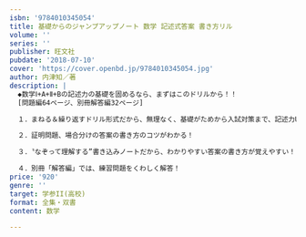 ```yaml
---
isbn: '9784010345054'
title: 基礎からのジャンプアップノート 数学 記述式答案 書き方リル
volume: ''
series: ''
publisher: 旺文社
pubdate: '2018-07-10'
cover: 'https://cover.openbd.jp/9784010345054.jpg'
author: 内津知／著
description: |
  ◆数学Ⅰ+A+Ⅱ+Bの記述力の基礎を固めるなら、まずはこのドリルから！！
  [問題編64ページ、別冊解答編32ページ]

  １．まねる＆繰り返すドリル形式だから、無理なく、基礎がためから入試対策まで、記述力UPできます。　

  ２．証明問題、場合分けの答案の書き方のコツがわかる！

  ３．〝なぞって理解する”書き込みノートだから、わかりやすい答案の書き方が覚えやすい！

  ４．別冊「解答編」では、練習問題をくわしく解答！
price: '920'
genre: ''
target: 学参II(高校)
format: 全集・双書
content: 数学

---
```


